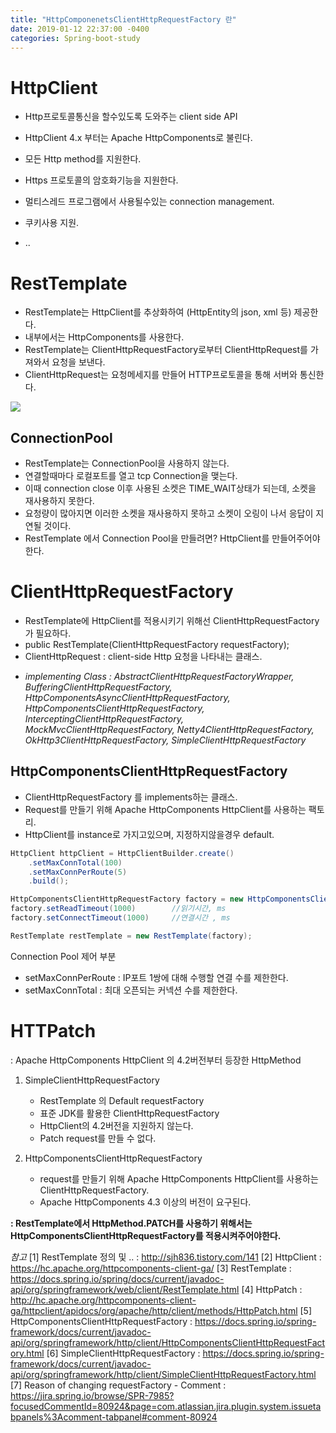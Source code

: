 ```yaml
---
title: "HttpComponenetsClientHttpRequestFactory 란"
date: 2019-01-12 22:37:00 -0400
categories: Spring-boot-study
---
```

# HttpClient
- Http프로토콜통신을 할수있도록 도와주는 client side API

- HttpClient 4.x 부터는 Apache HttpComponents로 불린다.
- 모든 Http method를 지원한다.
- Https 프로토콜의 암호화기능을 지원한다.
- 멀티스레드 프로그램에서 사용될수있는 connection management.
- 쿠키사용 지원.
- ..

# RestTemplate
- RestTemplate는 HttpClient를 추상화하여 (HttpEntity의 json, xml 등) 제공한다. 
- 내부에서는 HttpComponents를 사용한다. 
- RestTemplate는 ClientHttpRequestFactory로부터 ClientHttpRequest를 가져와서 요청을 보낸다.
- ClientHttpRequest는 요청메세지를 만들어 HTTP프로토콜을 통해 서버와 통신한다.
  
<img src="http://img1.daumcdn.net/thumb/R960x0/?fname=http%3A%2F%2Fcfile26.uf.tistory.com%2Fimage%2F99300D335A9400A52C16C1" />

## ConnectionPool
- RestTemplate는 ConnectionPool을 사용하지 않는다. 
- 연결할때마다 로컬포트를 열고 tcp Connection을 맺는다.
- 이때 connection close 이후 사용된 소켓은 TIME_WAIT상태가 되는데, 소켓을 재사용하지 못한다.
- 요청량이 많아지면 이러한 소켓을 재사용하지 못하고 소켓이 오링이 나서 응답이 지연될 것이다.
- RestTemplate 에서 Connection Pool을 만들려면? HttpClient를 만들어주어야한다.
  
# ClientHttpRequestFactory 

- RestTemplate에 HttpClient를 적용시키기 위해선 ClientHttpRequestFactory가 필요하다.
- public RestTemplate(ClientHttpRequestFactory requestFactory);
- ClientHttpRequest : client-side Http 요청을 나타내는 클래스.

+ *implementing Class : AbstractClientHttpRequestFactoryWrapper, BufferingClientHttpRequestFactory, HttpComponentsAsyncClientHttpRequestFactory, HttpComponentsClientHttpRequestFactory, InterceptingClientHttpRequestFactory, MockMvcClientHttpRequestFactory, Netty4ClientHttpRequestFactory, OkHttp3ClientHttpRequestFactory, SimpleClientHttpRequestFactory*

## HttpComponentsClientHttpRequestFactory

- ClientHttpRequestFactory 를 implements하는 클래스.
- Request를 만들기 위해 Apache HttpComponents HttpClient를 사용하는 팩토리. 
- HttpClient를 instance로 가지고있으며, 지정하지않을경우 default.

```java
HttpClient httpClient = HttpClientBuilder.create()
    .setMaxConnTotal(100)
    .setMaxConnPerRoute(5)
    .build();

HttpComponentsClientHttpRequestFactory factory = new HttpComponentsClientHttpRequestFactory(httpClient);
factory.setReadTimeout(1000)        //읽기시간, ms
factory.setConnectTimeout(1000)     //연결시간 , ms

RestTemplate restTemplate = new RestTemplate(factory);
```
Connection Pool 제어 부분
- setMaxConnPerRoute : IP포트 1쌍에 대해 수행할 연결 수를 제한한다.
- setMaxConnTotal : 최대 오픈되는 커넥션 수를 제한한다. 

# HTTPatch
: Apache HttpComponents HttpClient 의 4.2버전부터 등장한 HttpMethod

1. SimpleClientHttpRequestFactory
    - RestTemplate 의 Default requestFactory
    - 표준 JDK를 활용한 ClientHttpRequestFactory
    - HttpClient의 4.2버전을 지원하지 않는다.
    - Patch request를 만들 수 없다.
  
2. HttpComponentsClientHttpRequestFactory
    - request를 만들기 위해 Apache HttpComponents HttpClient를 사용하는 ClientHttpRequestFactory.
    - Apache HttpComponents 4.3 이상의 버전이 요구된다.

**: RestTemplate에서 HttpMethod.PATCH를 사용하기 위해서는 HttpComponentsClientHttpRequestFactory를 적용시켜주어야한다.**

*참고*
[1] RestTemplate 정의 및 .. : http://sjh836.tistory.com/141
[2] HttpClient : https://hc.apache.org/httpcomponents-client-ga/ 
[3] RestTemplate : https://docs.spring.io/spring/docs/current/javadoc-api/org/springframework/web/client/RestTemplate.html 
[4] HttpPatch : http://hc.apache.org/httpcomponents-client-ga/httpclient/apidocs/org/apache/http/client/methods/HttpPatch.html
[5] HttpComponentsClientHttpRequestFactory : https://docs.spring.io/spring-framework/docs/current/javadoc-api/org/springframework/http/client/HttpComponentsClientHttpRequestFactory.html
[6] SimpleClientHttpRequestFactory : https://docs.spring.io/spring-framework/docs/current/javadoc-api/org/springframework/http/client/SimpleClientHttpRequestFactory.html 
[7] Reason of changing requestFactory - Comment : https://jira.spring.io/browse/SPR-7985?focusedCommentId=80924&page=com.atlassian.jira.plugin.system.issuetabpanels%3Acomment-tabpanel#comment-80924  